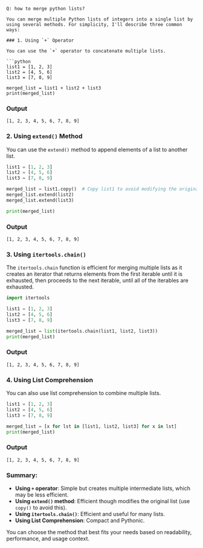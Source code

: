 ```
Q: how to merge python lists?

You can merge multiple Python lists of integers into a single list by using several methods. For simplicity, I'll describe three common ways:

### 1. Using `+` Operator

You can use the `+` operator to concatenate multiple lists.

```python
list1 = [1, 2, 3]
list2 = [4, 5, 6]
list3 = [7, 8, 9]

merged_list = list1 + list2 + list3
print(merged_list)
```

### Output

```
[1, 2, 3, 4, 5, 6, 7, 8, 9]
```

### 2. Using `extend()` Method

You can use the `extend()` method to append elements of a list to another list.

```python
list1 = [1, 2, 3]
list2 = [4, 5, 6]
list3 = [7, 8, 9]

merged_list = list1.copy()  # Copy list1 to avoid modifying the original list
merged_list.extend(list2)
merged_list.extend(list3)

print(merged_list)
```

### Output

```
[1, 2, 3, 4, 5, 6, 7, 8, 9]
```

### 3. Using `itertools.chain()`

The `itertools.chain` function is efficient for merging multiple lists as it creates an iterator that returns elements from the first iterable until it is exhausted, then proceeds to the next iterable, until all of the iterables are exhausted.

```python
import itertools

list1 = [1, 2, 3]
list2 = [4, 5, 6]
list3 = [7, 8, 9]

merged_list = list(itertools.chain(list1, list2, list3))
print(merged_list)
```

### Output

```
[1, 2, 3, 4, 5, 6, 7, 8, 9]
```

### 4. Using List Comprehension

You can also use list comprehension to combine multiple lists.

```python
list1 = [1, 2, 3]
list2 = [4, 5, 6]
list3 = [7, 8, 9]

merged_list = [x for lst in [list1, list2, list3] for x in lst]
print(merged_list)
```

### Output

```
[1, 2, 3, 4, 5, 6, 7, 8, 9]
```

### Summary:

- **Using `+` operator**: Simple but creates multiple intermediate lists, which may be less efficient.
- **Using `extend()` method**: Efficient though modifies the original list (use `copy()` to avoid this).
- **Using `itertools.chain()`**: Efficient and useful for many lists.
- **Using List Comprehension**: Compact and Pythonic.

You can choose the method that best fits your needs based on readability, performance, and usage context.
```